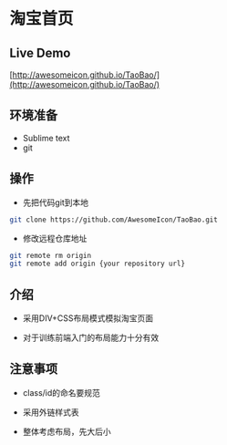 # 淘宝首页

## Live Demo
[http://awesomeicon.github.io/TaoBao/](http://awesomeicon.github.io/TaoBao/)

## 环境准备

* Sublime text
* git

## 操作

* 先把代码git到本地

```bash
git clone https://github.com/AwesomeIcon/TaoBao.git
```
* 修改远程仓库地址

```bash
git remote rm origin
git remote add origin {your repository url}
```

## 介绍

* 采用DIV+CSS布局模式模拟淘宝页面

* 对于训练前端入门的布局能力十分有效

## 注意事项

* class/id的命名要规范

* 采用外链样式表

* 整体考虑布局，先大后小
